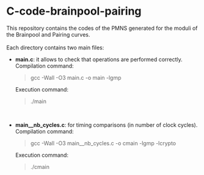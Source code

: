 # C-code-brainpool-pairing
This repository contains the codes of the PMNS generated for the moduli of the Brainpool and Pairing curves.
<br>
<br>
Each directory contains two main files:
    <br>
  - **main.c**: it allows to check that operations are performed correctly.
    <br>
    Compilation command:
    > gcc -Wall -O3 main.c -o main -lgmp
    
    Execution command:
    > ./main 
    >
    <br>
  - **main__nb_cycles.c**: for timing comparisons (in number of clock cycles).
    <br>
    Compilation command:
    > gcc -Wall -O3 main__nb_cycles.c -o cmain -lgmp -lcrypto
    
    Execution command:
    > ./cmain 
    > 
